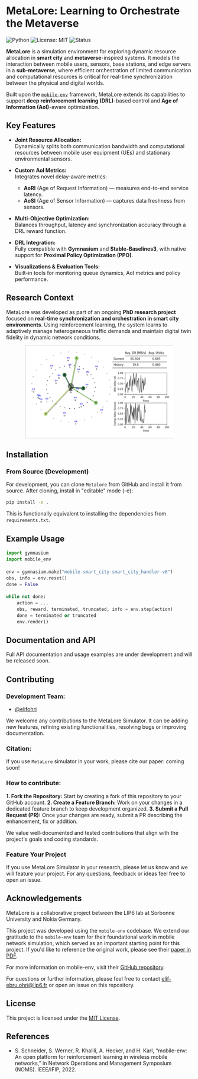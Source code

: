 # MetaLore: Learning to Orchestrate the Metaverse

![Python](https://img.shields.io/badge/python-3.10+-blue)
![License: MIT](https://img.shields.io/badge/license-MIT-green)
![Status](https://img.shields.io/badge/status-in--development-yellow)

**MetaLore** is a simulation environment for exploring dynamic resource allocation in **smart city** and **metaverse**-inspired systems. It models the interaction between mobile users, sensors, base stations, and edge servers in a **sub-metaverse**, where efficient orchestration of limited communication and computational resources is critical for real-time synchronization between the physical and digital worlds.

Built upon the [`mobile-env`](https://github.com/stefanbschneider/mobile-env) framework, MetaLore extends its capabilities to support **deep reinforcement learning (DRL)**-based control and **Age of Information (AoI)**-aware optimization.

## Key Features

- **Joint Resource Allocation:**  
  Dynamically splits both communication bandwidth and computational resources between mobile user equipment (UEs) and stationary environmental sensors.

- **Custom AoI Metrics:**  
  Integrates novel delay-aware metrics:  
  - **AoRI** (Age of Request Information) — measures end-to-end service latency.  
  - **AoSI** (Age of Sensor Information) — captures data freshness from sensors.

- **Multi-Objective Optimization:**  
  Balances throughput, latency and synchronization accuracy through a DRL reward function.

- **DRL Integration:**  
  Fully compatible with **Gymnasium** and **Stable-Baselines3**, with native support for **Proximal Policy Optimization (PPO)**.

- **Visualizations & Evaluation Tools:**  
  Built-in tools for monitoring queue dynamics, AoI metrics and policy performance.

## Research Context

MetaLore was developed as part of an ongoing **PhD research project** focused on **real-time synchronization and orchestration in smart city environments**. Using reinforcement learning, the system learns to adaptively manage heterogeneous traffic demands and maintain digital twin fidelity in dynamic network conditions.

<center>
  <img src="Metalore_SS.png" alt="Description" width="400">
</center>

## Installation

### From Source (Development)

For development, you can clone `Metalore` from GitHub and install it from source.
After cloning, install in "editable" mode (-e):

```bash
pip install -e .
```

This is functionally equivalent to installing the dependencies from `requirements.txt`.

## Example Usage

```python
import gymnasium
import mobile_env

env = gymnasium.make("mobile-smart_city-smart_city_handler-v0")
obs, info = env.reset()
done = False

while not done:
    action = ...
    obs, reward, terminated, truncated, info = env.step(action)
    done = terminated or truncated
    env.render()
```

## Documentation and API

Full API documentation and usage examples are under development and will be released soon.

## Contributing

### Development Team: 
- [@elifohri](https://github.com/elifohri)

We welcome any contributions to the MetaLore Simulator. It can be adding new features, refining existing functionalities, resolving bugs or improving documentation.

### Citation:

If you use `MetaLore` simulator in your work, please cite our paper: coming soon!

### How to contribute:

**1. Fork the Repository:** Start by creating a fork of this repository to your GitHub account.
**2. Create a Feature Branch:** Work on your changes in a dedicated feature branch to keep development organized.
**3. Submit a Pull Request (PR):** Once your changes are ready, submit a PR describing the enhancement, fix or addition.

We value well-documented and tested contributions that align with the project's goals and coding standards.

### Feature Your Project

If you use MetaLore Simulator in your research, please let us know and we will feature your project. For any questions, feedback or ideas feel free to open an issue.

## Acknowledgements

MetaLore is a collaborative project between the LIP6 lab at Sorbonne University and Nokia Germany.

This project was developed using the `mobile-env` codebase. We extend our gratitude to the `mobile-env` team for their foundational work in mobile network simulation, which served as an important starting point for this project.
If you'd like to reference the original work, please see their [paper in PDF](https://ris.uni-paderborn.de/download/30236/30237/author_version.pdf).

For more information on mobile-env, visit their [GitHub repository](https://github.com/stefanbschneider/mobile-env).

For questions or further information, please feel free to contact elif-ebru.ohri@lip6.fr or open an issue on this repository.

## License

This project is licensed under the [MIT License](LICENSE).

## References
* S. Schneider, S. Werner, R. Khalili, A. Hecker, and H. Karl, “mobile-env: An open platform for reinforcement learning in wireless mobile networks,” in Network Operations and Management Symposium (NOMS). IEEE/IFIP, 2022.
